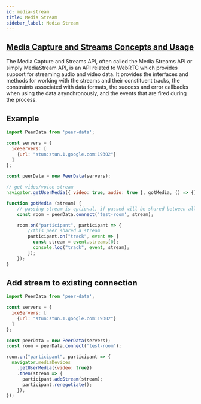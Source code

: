 ```yaml
---
id: media-stream
title: Media Stream
sidebar_label: Media Stream
---
```


## [Media Capture and Streams Concepts and Usage](https://developer.mozilla.org/en-US/docs/Web/API/Media_Streams_API#Media_Capture_and_Streams_Concepts_and_Usage)

The Media Capture and Streams API, often called the Media Streams API or simply MediaStream API, is an API related to WebRTC which provides support for streaming audio and video data.
It provides the interfaces and methods for working with the streams and their constituent tracks, the constraints associated with data formats, the success and error callbacks when using the data asynchronously, and the events that are fired during the process.

## Example

```javascript
import PeerData from 'peer-data';

const servers = {
  iceServers: [
    {url: "stun:stun.1.google.com:19302"}
  ]
};

const peerData = new PeerData(servers);

// get video/voice stream
navigator.getUserMedia({ video: true, audio: true }, gotMedia, () => {})

function gotMedia (stream) {
    // passing stream is optional, if passed will be shared between all peers in current room
    const room = peerData.connect('test-room', stream);

    room.on("participant", participant => {
        //this peer shared a stream
        participant.on("track", event => {
          const stream = event.streams[0];
          console.log("track", event, stream);
        });
    });
}
```

## Add stream to existing connection
```javascript
import PeerData from 'peer-data';

const servers = {
  iceServers: [
    {url: "stun:stun.1.google.com:19302"}
  ]
};

const peerData = new PeerData(servers);
const room = peerData.connect('test-room');

room.on("participant", participant => {
  navigator.mediaDevices
    .getUserMedia({video: true})
    .then(stream => {
      participant.addStream(stream);
      participant.renegotiate();
    });
});
```